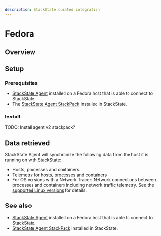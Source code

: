 ```yaml
---
description: StackState curated integration
---
```


# Fedora

## Overview

## Setup

### Prerequisites
 
* [StackState Agent](/setup/agent/linux.md) installed on a Fedora host that is able to connect to StackState.
* The [StackState Agent StackPack](/stackpacks/integrations/agent.md) installed in StackState.

### Install

TODO: Install agent v2 stackpack?

## Data retrieved

StackState Agent will synchronize the following data from the host it is running on with StackState:

- Hosts, processes and containers.
- Telemetry for hosts, processes and containers   
- For OS versions with a Network Tracer: Network connections between processes and containers including network traffic telemetry. See the [supported Linux versions](/setup/agent/linux.md#supported-linux-versions) for details.

## See also

* [StackState Agent](/setup/agent/linux.md) installed on a Fedora host that is able to connect to StackState.
* [StackState Agent StackPack](/stackpacks/integrations/agent.md) installed in StackState.
